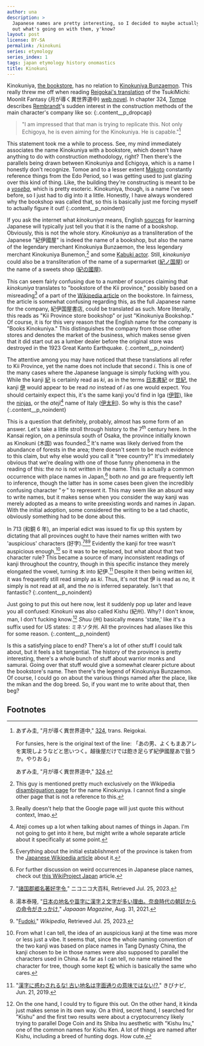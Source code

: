 ```yaml
---
author: una
description: >
  Japanese names are pretty interesting, so I decided to maybe actually figure
  out what's going on with them, y'know?
layout: post
license: BY-SA
permalink: /kinokuni
series: etymology
series_index: 1
tags: japan etymology history onomastics
title: Kinokuni
---
```


Kinokuniya, [the bookstore](https://usa.kinokuniya.com/), has no relation to
[Kinokuniya Bunzaemon](https://en.wikipedia.org/wiki/Kinokuniya_Bunzaemon). This
really threw me off when reading
[Reigokai's translation](https://isekailunatic.com/tsuki-ga-michibiku-isekai-douchuu/)
of the TsukiMichi: Moonlit Fantasy (月が導く異世界道中)
[web novel](https://www.novelupdates.com/series/tsuki-ga-michibiku-isekai-douchuu/).
In chapter 324, [Tomoe](https://anidb.net/character/113329) describes
[Rembrandt](https://anidb.net/character/117383)'s sudden interest in the
construction methods of the main character's company like so:
{:.content__p_dropcap}

> "I am impressed that that man is trying to replicate this. Not only Echigoya,
> he is even aiming for the Kinokuniya. He is capable."[^fn1]

This statement took me a while to process. See, my mind immediately associates
the name Kinokuniya with a bookstore, which doesn't have anything to do with
construction methodology, right? Then there's the parallels being drawn between
Kinokuniya and Echigoya, which is a name I honestly don't recognize. Tomoe and
to a lesser extent [Makoto](https://anidb.net/character/113330) constantly
reference things from the Edo Period, so I was getting used to just glazing over
this kind of thing. Like, the building they're constructing is meant to be a
[_yoseba_](https://jisho.org/word/%E5%AF%84%E5%A0%B4), which is pretty esoteric.
Kinokuniya, though, is a name I've seen before, so I just had to dig into it a
little. Honestly, I have always wondered why the bookshop was called that, so
this is basically just me forcing myself to actually figure it out!
{:.content__p_noindent}

If you ask the internet what _kinokuniya_ means, English
[sources](https://www.nihongomaster.com/japanese/dictionary/word/21083/) for
learning Japanese will typically just tell you that it is the name of a
bookshop. Obviously, this is not the whole story. _Kinokuniya_ as a
transliteration of the Japanese "紀伊國屋" is indeed the name of a bookshop, but
also the name of the legendary merchant Kinokuniya Bunzaemon, the less legendary
merchant Kinokuniya Bunemon,[^fn3] and some
[Kabuki actor](<https://ja.wikipedia.org/wiki/%E7%B4%80%E4%BC%8A%E5%9C%8B%E5%B1%8B_(%E6%AD%8C%E8%88%9E%E4%BC%8E)>).
Still, _kinokuniya_ could also be a transliteration of the name of a supermarket
([紀ノ国屋](https://ja.wikipedia.org/wiki/%E7%B4%80%E3%83%8E%E5%9B%BD%E5%B1%8B))
or the name of a sweets shop
([紀の國屋](https://ja.wikipedia.org/wiki/%E7%B4%80%E3%81%AE%E5%9B%BD%E5%B1%8B)).

This can seem fairly confusing due to a number of sources claiming that
_kinokuniya_ translates to "bookstore of the Kii province," possibly based on a
misreading[^fn4] of a part of the
[Wikipedia article](https://en.wikipedia.org/wiki/Books_Kinokuniya) on the
bookstore. In fairness, the article is somewhat confusing regarding this, as the
full Japanese name for the company, 紀伊国屋書店, could be translated as such.
More literally, this reads as "Kii Province store bookshop" or just "Kinokuniya
Bookshop." Of course, it is for this very reason that the English name for the
company is "Books Kinokuniya." This distinguishes the company from those other
stores and denotes the market of the business, which makes sense given that it
did start out as a lumber dealer before the original store was destroyed in the
1923 Great Kanto Earthquake.
{:.content__p_noindent}

The attentive among you may have noticed that these translations all refer to
Kii Province, yet the name does not include that second _i_. This is one of the
many cases where the Japanese language is simply fucking with you. While the
kanji [紀](http://nihongo.monash.edu/cgi-bin/wwwjdic?1MKU7d00) is certainly read
as _ki_, as in the terms [日本書紀](https://en.wikipedia.org/wiki/Nihon_Shoki)
or [世紀](https://en.wiktionary.org/wiki/%E4%B8%96%E7%B4%80#Japanese), the kanji
[伊](http://nihongo.monash.edu/cgi-bin/wwwjdic?1MKU4f0a) would appear to be read
_no_ instead of _i_ as one would expect. You should certainly expect this, it's
the same kanji you'd find in Iga
([伊賀](https://en.wiktionary.org/wiki/%E4%BC%8A%E8%B3%80)), like the
[ninjas](https://en.wikipedia.org/wiki/Iga-ry%C5%AB), or the _ateji_[^fn5] name
of Italy ([伊太利](https://en.wiktionary.org/wiki/%E4%BC%8A%E5%A4%AA%E5%88%A9)).
So why is this the case?
{:.content__p_noindent}

This is a question that definitely, probably, almost has some form of an answer.
Let's take a little stroll through history to the 7<sup>th</sup> century here.
In the Kansai region, on a peninsula south of Osaka, the province initially
known as Kinokuni (木国) was founded.[^fn6] It's name was likely derived from
the abundance of forests in the area; there doesn't seem to be much evidence to
this claim, but why else would you call it "tree country?" It's immediately
obvious that we're dealing with one of those funny phenomena in the reading of
this: the _no_ is not written in the name. This is actually a common occurrence
with place names in Japan,[^fn7] both _no_ and _ga_ are frequently left to
inference, though the latter has in some cases been given the incredibly
confusing character "ヶ" to represent it. This may seem like an absurd way to
write names, but it makes sense when you consider the way kanji was merely
adopted as a means to write preexisting words and names in Japan. With the
initial adoption, some considered the writing to be a tad chaotic, obviously
something had to be done about this.

In 713 (和銅 6 年), an imperial edict was issued to fix up this system by
dictating that all provinces ought to have their names written with two
'auspicious' characters (好字).[^fn8a][^fn8b][^fn8c] Evidently the kanji for
tree wasn't auspicious enough,[^fn9] so it was to be replaced, but what about
that two character rule? This became a source of many inconsistent readings of
kanji throughout the country, though in this specific instance they merely
elongated the vowel, turning 木 into 紀伊.[^fn10] Despite it then being written
_kii,_ it was frequently still read simply as _ki_. Thus, it's not that 伊 is
read as _no,_ it simply is not read at all, and the _no_ is inferred separately.
Isn't that fantastic?
{:.content__p_noindent}

Just going to put this out here now, lest it suddenly pop up later and leave you
all confused: Kinokuni was also called Kishu (紀州). Why? I don't know, man, I
don't fucking know.[^fn11] _Shuu_ (州) basically means 'state,' like it's a
suffix used for US states: ミネソタ州. All the provinces had aliases like this
for some reason.
{:.content__p_noindent}

Is this a satisfying place to end? There's a lot of other stuff I could talk
about, but it feels a bit tangential. The history of the province is pretty
interesting, there's a whole bunch of stuff about warrior monks and samurai.
Going over that stuff would give a somewhat clearer picture about the
bookstore's name. Then there's the legend of Kinokuniya Bunzaemon. Of course, I
could go on about the various things named after the place, like the mikan and
the dog breed. So, if you want me to write about that, then beg?

## Footnotes

[^fn1]:
    あずみ圭, "月が導く異世界道中,"
    [324](https://isekailunatic.com/2020/07/10/tsuki-chapter-323-324-rising-curtains-for-the-show/),
    trans. Reigokai.

    For funsies, here is the original text of the line:
    「あの男、よくもまあアレを実現しようなどと思いつく。越後屋だけでは飽き足らず紀伊國屋あで狙うか。やりおる」

    あずみ圭, "月が導く異世界道中,"
    [324](https://www.alphapolis.co.jp/novel/901123427/931067230/episode/2989426).

[^fn3]:
    This guy is mentioned pretty much exclusively on the Wikipedia
    [disambiguation page](https://ja.wikipedia.org/wiki/%E7%B4%80%E4%BC%8A%E5%9C%8B%E5%B1%8B%20)
    for the name Kinokuniya. I cannot find a single other page that is not a
    reference to this.

[^fn4]:
    Really doesn't help that the Google page will just quote this without
    context, lmao.

[^fn5]:
    Ateji comes up a lot when talking about names of things in Japan. I'm not
    going to get into it here, but might write a whole separate article about it
    specifically at some point.

[^fn6]:
    Everything about the initial establishment of the province is taken from the
    [Japanese Wikipedia article](https://ja.wikipedia.org/wiki/%E7%B4%80%E4%BC%8A%E5%9B%BD)
    about it.

[^fn7]:
    For further discussion on weird occurrences in Japanese place names, check
    out
    [this WikiProject Japan](https://en.wikipedia.org/wiki/Wikipedia:WikiProject_Japan/Place_names_with_unusual_readings)
    article.

[^fn8a]:
    "[諸国郡郷名著好字令](https://dic.nicovideo.jp/a/%E8%AB%B8%E5%9B%BD%E9%83%A1%E9%83%B7%E5%90%8D%E8%91%97%E5%A5%BD%E5%AD%97%E4%BB%A4),"
    ニコニコ大百科, Retrieved Jul. 25, 2023.

[^fn8b]:
    湯本泰隆,
    "[日本の地名や苗字に漢字２文字が多い理由。奈良時代の朝廷からの命令がきっかけ](https://mag.japaaan.com/archives/156108),"
    _Japaaan Magazine_, Aug. 31, 2021.

[^fn8c]:
    "[Fudoki](https://en.wikipedia.org/wiki/Fudoki)," _Wikipedia_, Retrieved
    Jul. 25, 2023.

[^fn9]:
    From what I can tell, the idea of an auspicious kanji at the time was more
    or less just a vibe. It seems that, since the whole naming convention of the
    two kanji was based on place names in Tang Dynasty China, the kanji chosen
    to be in those names were also supposed to parallel the characters used in
    China. As far as I can tell, no name retained the character for tree, though
    some kept 松 which is basically the same who cares.

[^fn10]:
    "[漢字に惑わされるな! 古い地名は字面通りの意味ではない!?](https://fuuraiki.com/chimeiyurai_kanji_ateji/),"
    きびナビ, Jun. 21, 2019.

[^fn11]:
    On the one hand, I could try to figure this out. On the other hand, it kinda
    just makes sense in its own way. On a third, secret hand, I searched for
    "Kishu" and the first two results were about a cryptocurrency likely trying
    to parallel Doge Coin and its Shiba Inu aesthetic with "Kishu Inu," one of
    the common names for Kishu Ken. A lot of things are named after Kishu,
    including a breed of hunting dogs. How cute.
